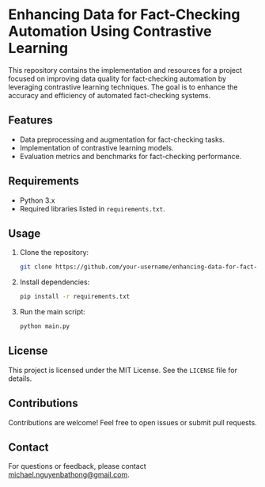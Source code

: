 # Enhancing Data for Fact-Checking Automation Using Contrastive Learning

This repository contains the implementation and resources for a project focused on improving data quality for fact-checking automation by leveraging contrastive learning techniques. The goal is to enhance the accuracy and efficiency of automated fact-checking systems.

## Features

- Data preprocessing and augmentation for fact-checking tasks.
- Implementation of contrastive learning models.
- Evaluation metrics and benchmarks for fact-checking performance.

## Requirements

- Python 3.x
- Required libraries listed in `requirements.txt`.

## Usage

1. Clone the repository:

    ```bash
    git clone https://github.com/your-username/enhancing-data-for-fact-checking-automation-leveraging-contrastive-learning.git
    ```

2. Install dependencies:

    ```bash
    pip install -r requirements.txt
    ```

3. Run the main script:

    ```bash
    python main.py
    ```

## License

This project is licensed under the MIT License. See the `LICENSE` file for details.

## Contributions

Contributions are welcome! Feel free to open issues or submit pull requests.

## Contact

For questions or feedback, please contact <michael.nguyenbathong@gmail.com>.
